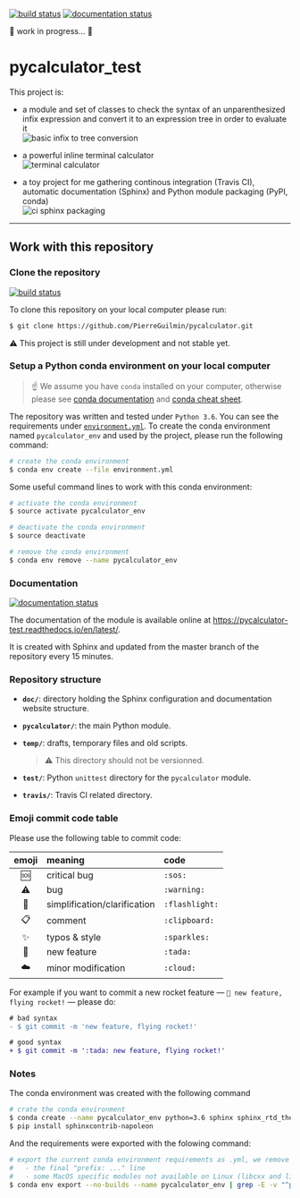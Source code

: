 [![build status](https://travis-ci.com/PierreGuilmin/pycalculator_test.svg?branch=master)](https://travis-ci.com/PierreGuilmin/pycalculator_test)
[![documentation status](https://readthedocs.org/projects/pycalculator-test/badge/?version=latest)](https://pycalculator-test.readthedocs.io/en/latest/?badge=latest)

:construction: work in progress... :construction:

# pycalculator_test

This project is:
- a module and set of classes to check the syntax of an unparenthesized infix expression and convert it to an expression tree in order to evaluate it  
![basic infix to tree conversion](images/basic_infix_to_tree_conversion.svg)

- a powerful inline terminal calculator  
![terminal calculator](images/terminal_calculator.svg)

- a toy project for me gathering continous integration (Travis CI), automatic documentation (Sphinx) and Python module
packaging (PyPI, conda)  
![ci sphinx packaging](images/ci_sphinx_packaging.svg)

***

## Work with this repository

### Clone the repository

[![build status](https://travis-ci.com/PierreGuilmin/pycalculator.svg?branch=master)](https://travis-ci.com/PierreGuilmin/pycalculator)

To clone this repository on your local computer please run:
```bash
$ git clone https://github.com/PierreGuilmin/pycalculator.git
```

:warning: This project is still under development and not stable yet.

### Setup a Python conda environment on your local computer

> :point_up: We assume you have `conda` installed on your computer, otherwise please see [conda documentation](https://conda.io/docs/index.html) and [conda cheat sheet](https://conda.io/docs/_downloads/conda-cheatsheet.pdf).

The repository was written and tested under `Python 3.6`. You can see the requirements under [`environment.yml`](environment.yml). To create the conda environment named `pycalculator_env` and used by the project, please run the following command:
```bash
# create the conda environment
$ conda env create --file environment.yml
```

Some useful command lines to work with this conda environment:
```bash
# activate the conda environment
$ source activate pycalculator_env

# deactivate the conda environment
$ source deactivate

# remove the conda environment
$ conda env remove --name pycalculator_env
```

### Documentation

[![documentation status](https://readthedocs.org/projects/pycalculator-test/badge/?version=latest)](https://pycalculator-test.readthedocs.io/en/latest/?badge=latest)

The documentation of the module is available online at https://pycalculator-test.readthedocs.io/en/latest/.

It is created with Sphinx and updated from the master branch of the repository every 15 minutes.

### Repository structure
- **`doc/`**: directory holding the Sphinx configuration and documentation website structure.

- **`pycalculator/`**: the main Python module.

- **`temp/`**: drafts, temporary files and old scripts.
  > :warning: This directory should not be versionned.

- **`test/`**: Python `unittest` directory for the `pycalculator` module.

- **`travis/`**: Travis CI related directory.

### Emoji commit code table

Please use the following table to commit code:

| emoji        | meaning                      | code           |
| :----------: | :--------------------------- | :------------- |
| :sos:        | critical bug                 | `:sos:`        |
| :warning:    | bug                          | `:warning:`    |
| :flashlight: | simplification/clarification | `:flashlight:` |
| :clipboard:  | comment                      | `:clipboard:`  |
| :sparkles:   | typos & style                | `:sparkles:`   |
| :tada:       | new feature                  | `:tada:`       |
| :cloud:      | minor modification           | `:cloud:`      |

For example if you want to commit a new rocket feature — `🎉 new feature, flying rocket!` — please do:
```diff
# bad syntax
- $ git commit -m 'new feature, flying rocket!'

# good syntax
+ $ git commit -m ':tada: new feature, flying rocket!'
```

### Notes
The conda environment was created with the following command
```bash
# crate the conda environment
$ conda create --name pycalculator_env python=3.6 sphinx sphinx_rtd_theme
$ pip install sphinxcontrib-napoleon
```

And the requirements were exported with the folowing command:
```bash
# export the current conda environment requirements as .yml, we remove
#   - the final "prefix: ..." line
#   - some MacOS specific modules not available on Linux (libcxx and libcxxabi)
$ conda env export --no-builds --name pycalculator_env | grep -E -v "^prefix|libcxx|libcxxabi" > environment.yml
```
